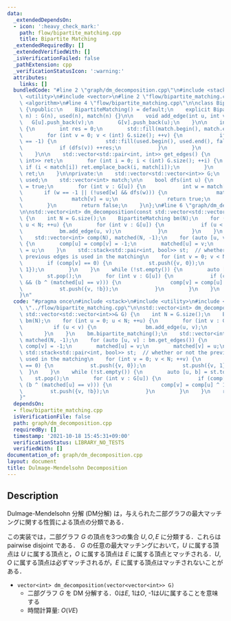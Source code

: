 ```yaml
---
data:
  _extendedDependsOn:
  - icon: ':heavy_check_mark:'
    path: flow/bipartite_matching.cpp
    title: Bipartite Matching
  _extendedRequiredBy: []
  _extendedVerifiedWith: []
  _isVerificationFailed: false
  _pathExtension: cpp
  _verificationStatusIcon: ':warning:'
  attributes:
    links: []
  bundledCode: "#line 2 \"graph/dm_decomposition.cpp\"\n#include <stack>\n#include\
    \ <utility>\n#include <vector>\n#line 2 \"flow/bipartite_matching.cpp\"\n#include\
    \ <algorithm>\n#line 4 \"flow/bipartite_matching.cpp\"\n\nclass BipartiteMatching\
    \ {\npublic:\n    BipartiteMatching() = default;\n    explicit BipartiteMatching(int\
    \ n) : G(n), used(n), match(n) {}\n\n    void add_edge(int u, int v) {\n     \
    \   G[u].push_back(v);\n        G[v].push_back(u);\n    }\n\n    int bipartite_matching()\
    \ {\n        int res = 0;\n        std::fill(match.begin(), match.end(), -1);\n\
    \        for (int v = 0; v < (int) G.size(); ++v) {\n            if (match[v]\
    \ == -1) {\n                std::fill(used.begin(), used.end(), false);\n    \
    \            if (dfs(v)) ++res;\n            }\n        }\n        return res;\n\
    \    }\n\n    std::vector<std::pair<int, int>> get_edges() {\n        std::vector<std::pair<int,\
    \ int>> ret;\n        for (int i = 0; i < (int) G.size(); ++i) {\n           \
    \ if (i < match[i]) ret.emplace_back(i, match[i]);\n        }\n        return\
    \ ret;\n    }\n\nprivate:\n    std::vector<std::vector<int>> G;\n    std::vector<bool>\
    \ used;\n    std::vector<int> match;\n\n    bool dfs(int u) {\n        used[u]\
    \ = true;\n        for (int v : G[u]) {\n            int w = match[v];\n     \
    \       if (w == -1 || (!used[w] && dfs(w))) {\n                match[u] = v;\n\
    \                match[v] = u;\n                return true;\n            }\n\
    \        }\n        return false;\n    }\n};\n#line 6 \"graph/dm_decomposition.cpp\"\
    \n\nstd::vector<int> dm_decomposition(const std::vector<std::vector<int>>& G)\
    \ {\n    int N = G.size();\n    BipartiteMatching bm(N);\n    for (int u = 0;\
    \ u < N; ++u) {\n        for (int v : G[u]) {\n            if (u < v) {\n    \
    \            bm.add_edge(u, v);\n            }\n        }\n    }\n    bm.bipartite_matching();\n\
    \    std::vector<int> comp(N), matched(N, -1);\n    for (auto [u, v] : bm.get_edges())\
    \ {\n        comp[u] = comp[v] = -1;\n        matched[u] = v;\n        matched[v]\
    \ = u;\n    }\n    std::stack<std::pair<int, bool>> st;  // whether or not the\
    \ previous edges is used in the matching\n    for (int v = 0; v < N; ++v) {\n\
    \        if (comp[v] == 0) {\n            st.push({v, 0});\n            st.push({v,\
    \ 1});\n        }\n    }\n    while (!st.empty()) {\n        auto [u, b] = st.top();\n\
    \        st.pop();\n        for (int v : G[u]) {\n            if (comp[v] == -1\
    \ && (b ^ (matched[u] == v))) {\n                comp[v] = comp[u] ^ 1;\n    \
    \            st.push({v, !b});\n            }\n        }\n    }\n    return comp;\n\
    }\n"
  code: "#pragma once\n#include <stack>\n#include <utility>\n#include <vector>\n#include\
    \ \"../flow/bipartite_matching.cpp\"\n\nstd::vector<int> dm_decomposition(const\
    \ std::vector<std::vector<int>>& G) {\n    int N = G.size();\n    BipartiteMatching\
    \ bm(N);\n    for (int u = 0; u < N; ++u) {\n        for (int v : G[u]) {\n  \
    \          if (u < v) {\n                bm.add_edge(u, v);\n            }\n \
    \       }\n    }\n    bm.bipartite_matching();\n    std::vector<int> comp(N),\
    \ matched(N, -1);\n    for (auto [u, v] : bm.get_edges()) {\n        comp[u] =\
    \ comp[v] = -1;\n        matched[u] = v;\n        matched[v] = u;\n    }\n   \
    \ std::stack<std::pair<int, bool>> st;  // whether or not the previous edges is\
    \ used in the matching\n    for (int v = 0; v < N; ++v) {\n        if (comp[v]\
    \ == 0) {\n            st.push({v, 0});\n            st.push({v, 1});\n      \
    \  }\n    }\n    while (!st.empty()) {\n        auto [u, b] = st.top();\n    \
    \    st.pop();\n        for (int v : G[u]) {\n            if (comp[v] == -1 &&\
    \ (b ^ (matched[u] == v))) {\n                comp[v] = comp[u] ^ 1;\n       \
    \         st.push({v, !b});\n            }\n        }\n    }\n    return comp;\n\
    }"
  dependsOn:
  - flow/bipartite_matching.cpp
  isVerificationFile: false
  path: graph/dm_decomposition.cpp
  requiredBy: []
  timestamp: '2021-10-18 15:45:31+09:00'
  verificationStatus: LIBRARY_NO_TESTS
  verifiedWith: []
documentation_of: graph/dm_decomposition.cpp
layout: document
title: Dulmage-Mendelsohn Decomposition
---
```


## Description

Dulmage-Mendelsohn 分解 (DM分解) は，与えられた二部グラフの最大マッチングに関する性質による頂点の分類である．

この実装では，二部グラフ $G$ の頂点を3つの集合 $U, O, E$ に分類する．これらは pairwise disjoint である．
$G$ の任意の最大マッチングにおいて，$U$ に属する頂点は $U$ に属する頂点と，$O$ に属する頂点は $E$ に属する頂点とマッチされる．$U, O$ に属する頂点は必ずマッチされるが，$E$ に属する頂点はマッチされないことがある．

- `vector<int> dm_decomposition(vector<vector<int>> G)`
    - 二部グラフ $G$ を DM 分解する．0は$E$, 1は$O$, -1は$U$に属することを意味する
    - 時間計算量: $O(VE)$